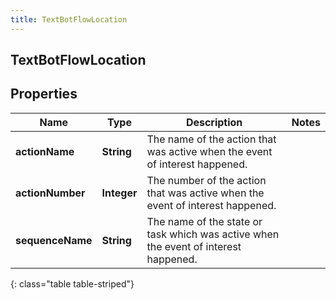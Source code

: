 ```yaml
---
title: TextBotFlowLocation
---
```

## TextBotFlowLocation


## Properties

| Name | Type | Description | Notes |
| ------------ | ------------- | ------------- | ------------- |
| **actionName** | <!----><!---->**String**<!----> | The name of the action that was active when the event of interest happened. |  |
| **actionNumber** | <!----><!---->**Integer**<!----> | The number of the action that was active when the event of interest happened. |  |
| **sequenceName** | <!----><!---->**String**<!----> | The name of the state or task which was active when the event of interest happened. |  |
{: class="table table-striped"}



